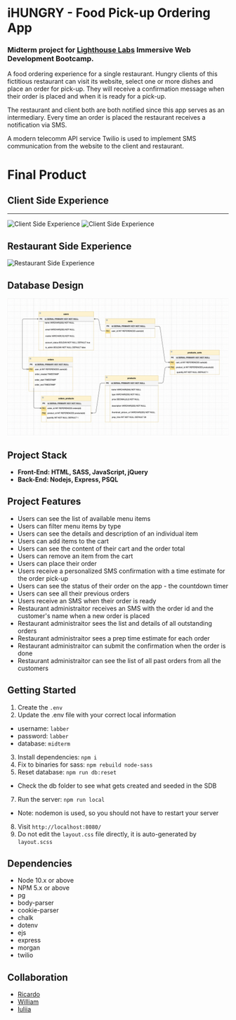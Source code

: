 # iHUNGRY - Food Pick-up Ordering App

### Midterm project for [Lighthouse Labs](https://github.com/lighthouse-labs) Immersive Web Development Bootcamp.

A food ordering experience for a single restaurant. Hungry clients of this fictitious restaurant can visit its website, select one or more dishes and place an order for pick-up. They will receive a confirmation message when their order is placed and when it is ready for a pick-up.


The restaurant and client both are both notified since this app serves as an intermediary.
Every time an order is placed the restaurant receives a notification via SMS.


A modern telecomm API service Twilio is used to implement SMS communication from the website to the client and restaurant.

# Final Product



## Client Side Experience
---------------------

![Client Side Experience](https://github.com/ricardowgomes/ihungry/blob/master/public/images/client_side_1.gif)
![Client Side Experience](https://github.com/ricardowgomes/ihungry/blob/master/public/images/client_side_2.gif)

## Restaurant Side Experience

![Restaurant Side Experience](https://github.com/ricardowgomes/ihungry/blob/master/public/images/restaurant_side.gif)


## Database Design


![ERD](./db/ERD/ERD.png)


## Project Stack

- **Front-End: HTML, SASS, JavaScript, jQuery**
- **Back-End: Nodejs, Express, PSQL**


## Project Features


- Users can see the list of available menu items
- Users can filter menu items by type
- Users can see the details and description of an individual item
- Users can add items to the cart
- Users can see the content of their cart and the order total
- Users can remove an item from the cart
- Users can place their order
- Users receive a personalized SMS confirmation with a time estimate for the order pick-up
- Users can see the status of their order on the app - the countdown timer
- Users can see all their previous orders
- Users receive an SMS when their order is ready
- Restaurant administraitor receives an SMS with the order id and the customer's name when a new order is placed
- Restaurant administraitor sees the list and details of all outstanding orders
- Restaurant administraitor sees a prep time estimate for each order
- Restaurant administraitor can submit the confirmation when the order is done
- Restaurant administraitor can see the list of all past orders from all the customers


## Getting Started


1. Create the `.env`
2. Update the .env file with your correct local information 
  - username: `labber` 
  - password: `labber` 
  - database: `midterm`
3. Install dependencies: `npm i`
4. Fix to binaries for sass: `npm rebuild node-sass`
5. Reset database: `npm run db:reset`
  - Check the db folder to see what gets created and seeded in the SDB
7. Run the server: `npm run local`
  - Note: nodemon is used, so you should not have to restart your server
8. Visit `http://localhost:8080/`
9. Do not edit the `layout.css` file directly, it is auto-generated by `layout.scss`


## Dependencies

- Node 10.x or above
- NPM 5.x or above
- pg
- body-parser
- cookie-parser
- chalk
- dotenv
- ejs
- express
- morgan
- twilio


## Collaboration

- [Ricardo](https://github.com/ricardowgomes)
- [William](https://github.com/williamwyj)
- [Iuliia](https://github.com/juliasut)
